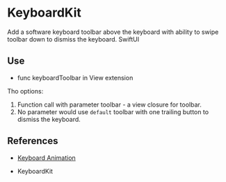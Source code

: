 # KeyboardKit

Add a software keyboard toolbar above the keyboard with ability to swipe toolbar down to dismiss the keyboard.
SwiftUI

## Use
* func keyboardToolbar in View extension

Tho options:
1. Function call with parameter toolbar - a view closure for toolbar.
2. No parameter would use `default` toolbar with one trailing button to  dismiss the keyboard. 


## References

[](https://www.hackingwithswift.com/quick-start/swiftui/how-to-dismiss-the-keyboard-for-a-textfield)
[](https://medium.com/swlh/how-to-make-pure-swiftui-keyboard-toolbar-16a3d092b4df)
[](https://stackoverflow.com/a/57743709)

* [Keyboard Animation](https://stackoverflow.com/a/57743709/11793043)

[](https://shyngys.com/ios-custom-keyboard-guide)

* KeyboardKit
[](https://github.com/danielsaidi/KeyboardKitSwiftUI)
[](https://github.com/danielsaidi/KeyboardKit)
[](https://github.com/danielsaidi/KeyboardKit/blob/master/Readmes/SwiftUI.md)
[](https://github.com/danielsaidi/KeyboardKit/blob/master/Readmes/SwiftUI-Tutorial.md)
